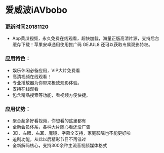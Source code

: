 # 爱威波iAVbobo

### 更新时间20181120
- App黄瓜视频，永久免费在线观看，超快加载，海量正版高清片源，支持后台缓存下载！苹果安卓通用使用推广码 GEJUL8 还可以获取专属观影特权。

### 应用特色：
- 娱乐休闲必备应用，VIP大片免费看
- 高清视频在线观看！
- 专业播放器为你带来极致观影体验。
- 支持在线观看
- 包含精品搜索等功能，看视频方便快捷。

### 应用优势：
- 聚合超多好看视频，你想看的这里都有
- 全新会员体系，各种大片随心看还没广告
- 3D、左眼、右耳、魔镜、字幕全支持，家庭影院也不能更好啦
- 追剧功能，从此以后精彩节目不再错过
- 全新解码核心，支持300余种主流音视频媒体格式
